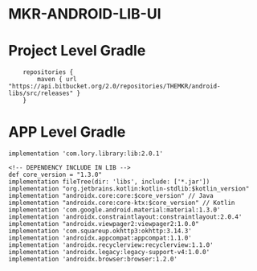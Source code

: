 # MKR-ANDROID-LIB-UI

#	Project Level Gradle
		repositories {
			maven { url "https://api.bitbucket.org/2.0/repositories/THEMKR/android-libs/src/releases" }
		}

#	APP Level Gradle

    implementation 'com.lory.library:lib:2.0.1'
	
	<!-- DEPENDENCY INCLUDE IN LIB -->
    def core_version = "1.3.0"
    implementation fileTree(dir: 'libs', include: ['*.jar'])
    implementation "org.jetbrains.kotlin:kotlin-stdlib:$kotlin_version"
    implementation "androidx.core:core:$core_version" // Java
    implementation "androidx.core:core-ktx:$core_version" // Kotlin
    implementation 'com.google.android.material:material:1.3.0'
    implementation 'androidx.constraintlayout:constraintlayout:2.0.4'
    implementation "androidx.viewpager2:viewpager2:1.0.0"
    implementation 'com.squareup.okhttp3:okhttp:3.14.3'
    implementation 'androidx.appcompat:appcompat:1.1.0'
    implementation 'androidx.recyclerview:recyclerview:1.1.0'
    implementation 'androidx.legacy:legacy-support-v4:1.0.0'
    implementation 'androidx.browser:browser:1.2.0'
